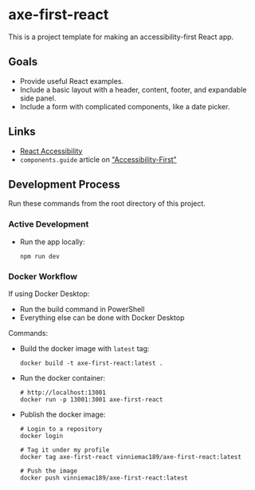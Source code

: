 # axe-first-react
This is a project template for making an accessibility-first React app.

## Goals
- Provide useful React examples.
- Include a basic layout with a header, content, footer, and expandable side panel.
- Include a form with complicated components, like a date picker.

## Links
- [React Accessibility](https://reactjs.org/docs/accessibility.html)
- `components.guide` article on ["Accessibility-First"](https://components.guide/accessibility-first)

## Development Process
Run these commands from the root directory of this project.

### Active Development
- Run the app locally:
  ```
  npm run dev
  ```

### Docker Workflow
If using Docker Desktop:
- Run the build command in PowerShell
- Everything else can be done with Docker Desktop

Commands:
- Build the docker image with `latest` tag:
  ```
  docker build -t axe-first-react:latest .
  ```
- Run the docker container:
  ```
  # http://localhost:13001
  docker run -p 13001:3001 axe-first-react
  ```
- Publish the docker image:
  ```
  # Login to a repository
  docker login
  
  # Tag it under my profile
  docker tag axe-first-react vinniemac189/axe-first-react:latest
  
  # Push the image
  docker push vinniemac189/axe-first-react:latest
  ```
